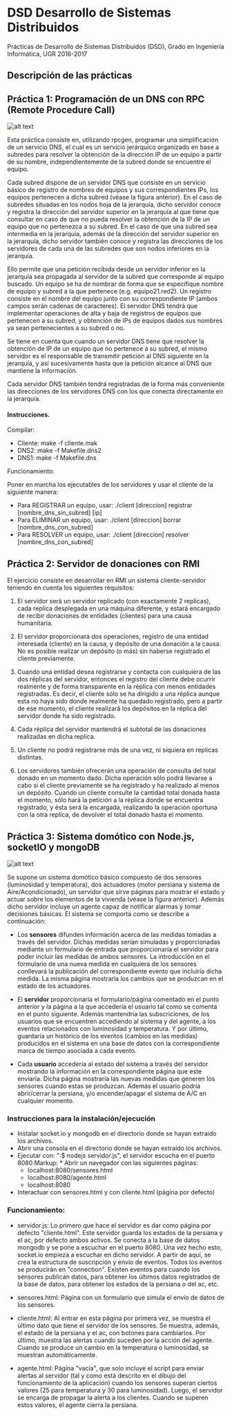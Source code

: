 # DSD Desarrollo de Sistemas Distribuidos

Prácticas de Desarrollo de Sistemas Distribuidos (DSD), Grado en Ingeniería Informática, UGR 2016-2017

## Descripción de las prácticas

## Práctica 1: Programación de un DNS con RPC (Remote Procedure Call)

![alt text](https://github.com/danidiaz1/DSD-Desarrollo-de-Sistemas-Distribuidos-UGR/blob/master/P1_RPC/doc/figura1.png "Figura 1")

Esta práctica consiste en, utilizando rpcgen, programar una simplificación de un servicio DNS, el cual es un servicio jerárquico organizado en base a subredes para resolver la obtención de la dirección IP de un equipo a partir de su nombre, independientemente de la subred donde se encuentre el equipo.

Cada subred dispone de un servidor DNS que consiste en un servicio básico de registro de nombres de equipos y sus correspondientes IPs, los equipos pertenecen a dicha subred (véase la figura anterior). En el caso de subredes situadas en los nodos hoja de la jerarquía, dicho servidor conoce y registra la dirección del servidor superior en la jerarquía al que tiene que consultar en caso de que no pueda resolver la obtención de la IP de un equipo que no pertenezca a su subred. En el caso de que una subred sea intermedia en la jerarquía, además de la dirección del servidor superior en la jerarquía, dicho servidor también conoce y registra las direcciones de los servidores de cada una de las subredes que son nodos inferiores en la jerarquía.

Ello permite que una petición recibida desde un servidor inferior en la jerarquía sea propagada al servidor de la subred que corresponde al equipo buscado. Un equipo se ha de nombrar de forma que se especifique nombre de equipo y subred a la que pertenece (e.g. equipo21.red2). Un registro consiste en el nombre del equipo junto con su correspondiente IP (ambos campos serán cadenas de caracteres). El servidor DNS tendrá que implementar operaciones de alta y baja de registros de equipos que pertenecen a su subred, y obtención de IPs de equipos dados sus nombres ya sean pertenecientes a su subred o no. 

Se tiene en cuenta que cuando un servidor DNS tiene que resolver la obtención de IP de un equipo que no pertenece a su subred, el mismo servidor es el responsable de transmitir petición al DNS siguiente en la jerarquía, y así sucesivamente hasta que la petición alcance al DNS que mantiene la información. 

Cada servidor DNS también tendrá registradas de la forma más conveniente las direcciones de los servidores DNS con los que conecta directamente en la jerarquía.

#### Instrucciones.

Compilar:

- Cliente: make -f cliente.mak
- DNS2: make -f Makefile.dns2
- DNS1: make -f Makefile.dns

Funcionamiento: 

Poner en marcha los ejecutables de los servidores y usar el cliente de la siguiente manera:

- Para REGISTRAR un equipo, usar: ./client [direccion] registrar [nombre_dns_sin_subred] [ip]
- Para ELIMINAR un equipo, usar: ./client [direccion] borrar [nombre_dns_con_subred]
- Para RESOLVER un equipo, usar: ./client [direccion] resolver [nombre_dns_con_subred]


## Práctica 2: Servidor de donaciones con RMI

El ejercicio consiste en desarrollar en RMI un sistema cliente-servidor teniendo en cuenta los siguientes requisitos:

1. El servidor será un servidor replicado (con exactamente 2 replicas), cada replica desplegada en una máquina diferente, y estará encargado de recibir donaciones de entidades (clientes) para una causa humanitaria.

2. El servidor proporcionará dos operaciones, registro de una entidad interesada (cliente) en la causa, y depósito de una donación a la causa. No es posible realizar un depósito (o más) sin haberse registrado el cliente previamente.

3. Cuando una entidad desea registrarse y contacta con cualquiera de las dos réplicas del servidor, entonces el registro del cliente debe ocurrir realmente y de forma transparente en la réplica con menos entidades registradas. Es decir, el cliente sólo se ha dirigido a una réplica aunque esta no haya sido donde realmente ha quedado registrado, pero a partir de ese momento, el cliente realizará los depósitos en la réplica del servidor donde ha sido registrado.

4. Cada réplica del servidor mantendrá el subtotal de las donaciones realizadas en dicha replica.

5. Un cliente no podrá registrarse más de una vez, ni siquiera en replicas distintas.

6. Los servidores también ofrecerán una operación de consulta del total donado en un momento dado. Dicha operación sólo podrá llevarse a cabo si el cliente previamente se ha registrado y ha realizado al menos un depósito. Cuando un cliente consulte la cantidad total donada hasta el momento, sólo hará la petición a la réplica donde se encuentra registrado, y ésta será la encargada, realizando la operación oportuna con la otra replica, de devolver el total donado hasta el momento.

## Práctica 3: Sistema domótico con Node.js, socketIO y mongoDB

![alt text](https://github.com/danidiaz1/DSD-Desarrollo-de-Sistemas-Distribuidos-UGR/blob/master/P3_Nodejs/doc/figura1.png "Figura 1")

Se supone un sistema domótico básico compuesto de dos sensores (luminosidad y temperatura), dos actuadores (motor persiana y sistema de Aire/Acondicionado), un servidor que sirve páginas para mostrar el estado y actuar sobre los elementos de la vivienda (véase la figura anterior). Además dicho servidor incluye un agente capaz de notificar alarmas y tomar decisiones básicas. El sistema se comporta como se describe a continuación:

- Los **sensores** difunden información acerca de las medidas tomadas a través del servidor. Dichas medidas serían simuladas y proporcionadas mediante un formulario de entrada que proporcionaría el servidor para poder incluir las medidas de ambos sensores. La introducción en el formulario de una nueva medida en cualquiera de los sensores conllevará la publicación del correspondiente evento que incluiría dicha medida. La misma página mostraría los cambios que se produzcan en el estado de los actuadores.

- El **servidor** proporcionaría el formulario/página comentado en el punto anterior y la página a la que accedería el usuario tal como se comenta en el punto siguiente. Además mantendría las subscriciones, de los usuarios que se encuentren accediendo al sistema y del agente, a los eventos relacionados con luminosidad y temperatura. Y por último, guardaría un histórico de los eventos (cambios en las medidas) producidos en el sistema en una base de datos con la correspondiente marca de tiempo asociada a cada evento.

- Cada **usuario** accedería al estado del sistema a través del servidor mostrando la información en la correspondiente página que este enviaría. Dicha página mostraría las nuevas medidas que generen los sensores cuando estas se produzcan. Además el usuario podría abrir/cerrar la persiana, y/o encender/apagar el sistema de A/C en cualquier momento.

### Instrucciones para la instalación/ejecución
	
- Instalar socket.io y mongodb en el directorio donde se hayan extraido los archivos.
- Abrir una consola en el directorio donde se hayan extraido los archivos.
- Ejecutar con: ":$ nodejs servidor.js", el servidor escucha en el puerto 8080
Markup: * Abrir un navegador con las siguientes páginas: 
	* localhost:8080/sensores.html 
	* localhost:8080/agente.html
	* localhost:8080
- Interactuar con sensores.html y con cliente.html (página por defecto)

### Funcionamiento:

- servidor.js: Lo primero que hace el servidor es dar como página por defecto "cliente.html". Este servidor guarda los estados de la persiana y el ac, por defecto ambos activos. Se conecta a la base de datos mongodb y se pone a escuchar en el puerto 8080. Una vez hecho esto, socket.io empieza a escuchar en dicho servidor. A partir de aquí, se crea la estructura de suscripción y envío de eventos. Todos los eventos se producirán en "connection". Existen eventos para cuando los sensores publican datos, para obtener los últimos datos registrados de la base de datos, para obtener los estados de la persiana o del ac, etc.

- sensores.html: Página con un formulario que simula el envío de datos de los sensores.

- cliente.html: Al entrar en esta página por primera vez, se muestra el último dato que tiene el servidor de los sensores. Se muestra, además, el estado de la persiana y el ac, con botones para cambiarlos. Por último, muestra las alertas cuando suceden por la acción del agente. Cuando se produce un cambio en la temperatura o luminosidad, se muestran automáticamente.

- agente.html: Página "vacía", que solo incluye el script para enviar alertas al servidor (tal y como está descrito en el dibujo del funcionamiento de la aplicación) cuando los sensores superan ciertos valores (25 para temperatura y 30 para luminosidad). Luego, el servidor se encarga de propagar la alerta a los clientes. Cuando se superen estos valores, el agente cierra la persiana.
